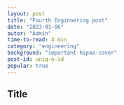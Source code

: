 ```yaml
---
layout: post
title: "Fourth Enginnering post"
date: "2023-01-06"
autor: "Admin"
time-to-read: 4 min
category: "engineering"
background: "important-hipaa-cover"
post-id: uniq-n-id
popular: true
---
```


## Title